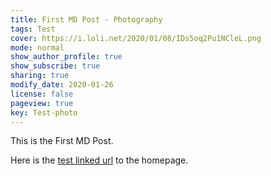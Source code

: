 ```yaml
---
title: First MD Post - Photography
tags: Test
cover: https://i.loli.net/2020/01/08/IDs5oq2Pu1NCleL.png
mode: normal
show_author_profile: true
show_subscribe: true
sharing: true
modify_date: 2020-01-26
license: false
pageview: true
key: Test-photo
---
```


This is the First MD Post.
<!--more-->

Here is the [test linked url](https://zmei.moe) to the homepage.